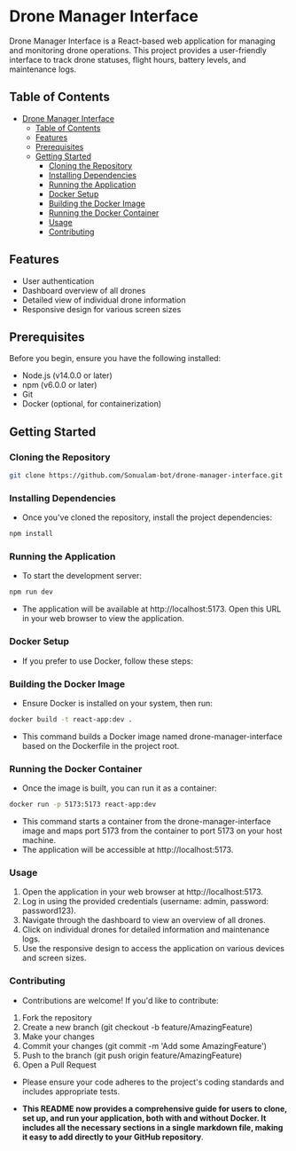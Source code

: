 # Drone Manager Interface

Drone Manager Interface is a React-based web application for managing and monitoring drone operations. This project provides a user-friendly interface to track drone statuses, flight hours, battery levels, and maintenance logs.

## Table of Contents

- [Drone Manager Interface](#drone-manager-interface)
  - [Table of Contents](#table-of-contents)
  - [Features](#features)
  - [Prerequisites](#prerequisites)
  - [Getting Started](#getting-started)
    - [Cloning the Repository](#cloning-the-repository)
    - [Installing Dependencies](#installing-dependencies)
    - [Running the Application](#running-the-application)
    - [Docker Setup](#docker-setup)
    - [Building the Docker Image](#building-the-docker-image)
    - [Running the Docker Container](#running-the-docker-container)
    - [Usage](#usage)
    - [Contributing](#contributing)

## Features

- User authentication
- Dashboard overview of all drones
- Detailed view of individual drone information
- Responsive design for various screen sizes

## Prerequisites

Before you begin, ensure you have the following installed:

- Node.js (v14.0.0 or later)
- npm (v6.0.0 or later)
- Git
- Docker (optional, for containerization)

## Getting Started

### Cloning the Repository

```bash
git clone https://github.com/Sonualam-bot/drone-manager-interface.git
```

### Installing Dependencies

- Once you've cloned the repository, install the project dependencies:

```bash
npm install
```

### Running the Application

- To start the development server:

```bash
npm run dev
```

- The application will be available at http://localhost:5173. Open this URL in your web browser to view the application.

### Docker Setup

- If you prefer to use Docker, follow these steps:

### Building the Docker Image

- Ensure Docker is installed on your system, then run:

```bash
docker build -t react-app:dev .
```

- This command builds a Docker image named drone-manager-interface based on the Dockerfile in the project root.

### Running the Docker Container

- Once the image is built, you can run it as a container:

```bash
docker run -p 5173:5173 react-app:dev
```

- This command starts a container from the drone-manager-interface image and maps port 5173 from the container to port 5173 on your host machine.
- The application will be accessible at http://localhost:5173.

### Usage

1. Open the application in your web browser at http://localhost:5173.
2. Log in using the provided credentials (username: admin, password: password123).
3. Navigate through the dashboard to view an overview of all drones.
4. Click on individual drones for detailed information and maintenance logs.
5. Use the responsive design to access the application on various devices and screen sizes.

### Contributing

- Contributions are welcome! If you'd like to contribute:

1. Fork the repository
2. Create a new branch (git checkout -b feature/AmazingFeature)
3. Make your changes
4. Commit your changes (git commit -m 'Add some AmazingFeature')
5. Push to the branch (git push origin feature/AmazingFeature)
6. Open a Pull Request

- Please ensure your code adheres to the project's coding standards and includes appropriate tests.
  <br />

- **This README now provides a comprehensive guide for users to clone, set up, and run your application, both with and without Docker. It includes all the necessary sections in a single markdown file, making it easy to add directly to your GitHub repository**.

